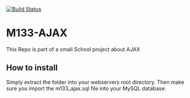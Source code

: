 [![Build Status](https://travis-ci.org/Hoi15A/M133-AJAX.svg?branch=master)](https://travis-ci.org/Hoi15A/M133-AJAX)
# M133-AJAX
This Repo is part of a small School project about AJAX

## How to install
Simply extract the folder into your webservers root directory. Then make sure you import the m133_ajax.sql file into your MySQL database.
